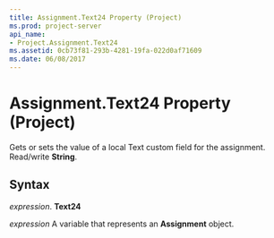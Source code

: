 ```yaml
---
title: Assignment.Text24 Property (Project)
ms.prod: project-server
api_name:
- Project.Assignment.Text24
ms.assetid: 0cb73f81-293b-4281-19fa-022d0af71609
ms.date: 06/08/2017
---
```



# Assignment.Text24 Property (Project)

Gets or sets the value of a local Text custom field for the assignment. Read/write  **String**.


## Syntax

 _expression_. **Text24**

 _expression_ A variable that represents an **Assignment** object.


